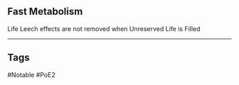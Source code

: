 ## Fast Metabolism
Life Leech effects are not removed when Unreserved Life is Filled

---
## Tags
#Notable
#PoE2
